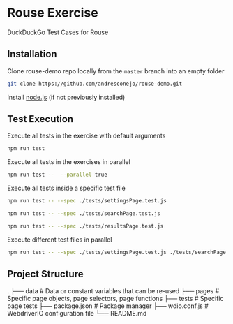 # Rouse Exercise

DuckDuckGo Test Cases for Rouse

## Installation

Clone rouse-demo repo locally from the `master` branch into an empty folder

```bash 
git clone https://github.com/andresconejo/rouse-demo.git
```
Install [node.js](https://nodejs.org/en/download/) (if not previously installed)

## Test Execution

Execute all tests in the exercise with default arguments
```bash
npm run test
```

Execute all tests in the exercises in parallel
```bash
npm run test --  --parallel true
```

Execute all tests inside a specific test file
```bash
npm run test -- --spec ./tests/settingsPage.test.js
```
```bash
npm run test -- --spec ./tests/searchPage.test.js
```
```bash
npm run test -- --spec ./tests/resultsPage.test.js
```

Execute different test files in parallel
```bash
npm run test -- --spec ./tests/settingsPage.test.js ./tests/searchPage.test.js --parallel true
```

## Project Structure

 .
    ├── data                    # Data or constant variables that can be re-used
    ├── pages                   # Specific page objects, page selectors, page functions
    ├── tests                   # Specific page tests
    ├── package.json            # Package manager
    ├── wdio.conf.js            # WebdriverIO configuration file
    └── README.md